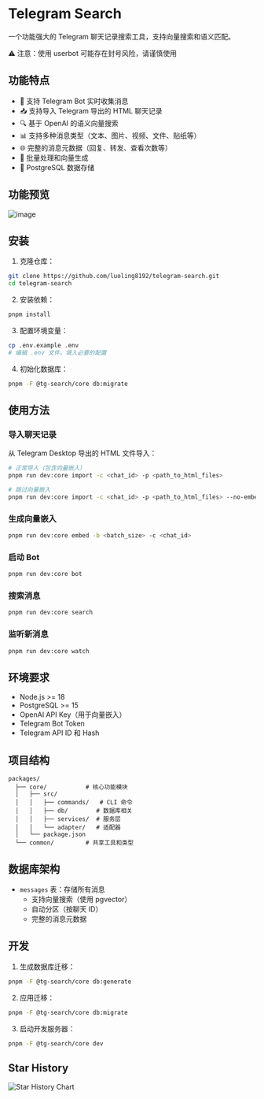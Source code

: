 # Telegram Search

一个功能强大的 Telegram 聊天记录搜索工具，支持向量搜索和语义匹配。

⚠️ 注意：使用 userbot 可能存在封号风险，请谨慎使用

## 功能特点

- 🤖 支持 Telegram Bot 实时收集消息
- 📥 支持导入 Telegram 导出的 HTML 聊天记录
- 🔍 基于 OpenAI 的语义向量搜索
- 📊 支持多种消息类型（文本、图片、视频、文件、贴纸等）
- 🌐 完整的消息元数据（回复、转发、查看次数等）
- 🚀 批量处理和向量生成
- 💾 PostgreSQL 数据存储

## 功能预览

![image](https://github.com/user-attachments/assets/2ff088c1-41f2-455f-9cb1-ec31ce691c80)

## 安装

1. 克隆仓库：
```bash
git clone https://github.com/luoling8192/telegram-search.git
cd telegram-search
```

2. 安装依赖：
```bash
pnpm install
```

3. 配置环境变量：
```bash
cp .env.example .env
# 编辑 .env 文件，填入必要的配置
```

4. 初始化数据库：
```bash
pnpm -F @tg-search/core db:migrate
```

## 使用方法

### 导入聊天记录

从 Telegram Desktop 导出的 HTML 文件导入：

```bash
# 正常导入（包含向量嵌入）
pnpm run dev:core import -c <chat_id> -p <path_to_html_files>

# 跳过向量嵌入
pnpm run dev:core import -c <chat_id> -p <path_to_html_files> --no-embedding
```

### 生成向量嵌入

```bash
pnpm run dev:core embed -b <batch_size> -c <chat_id>
```

### 启动 Bot

```bash
pnpm run dev:core bot
```

### 搜索消息

```bash
pnpm run dev:core search
```

### 监听新消息

```bash
pnpm run dev:core watch
```

## 环境要求

- Node.js >= 18
- PostgreSQL >= 15
- OpenAI API Key（用于向量嵌入）
- Telegram Bot Token
- Telegram API ID 和 Hash

## 项目结构

```
packages/
  ├── core/           # 核心功能模块
  │   ├── src/
  │   │   ├── commands/   # CLI 命令
  │   │   ├── db/        # 数据库相关
  │   │   ├── services/  # 服务层
  │   │   └── adapter/   # 适配器
  │   └── package.json
  └── common/         # 共享工具和类型
```

## 数据库架构

- `messages` 表：存储所有消息
  - 支持向量搜索（使用 pgvector）
  - 自动分区（按聊天 ID）
  - 完整的消息元数据

## 开发

1. 生成数据库迁移：
```bash
pnpm -F @tg-search/core db:generate
```

2. 应用迁移：
```bash
pnpm -F @tg-search/core db:migrate
```

3. 启动开发服务器：
```bash
pnpm -F @tg-search/core dev
```

## Star History

![Star History Chart](https://api.star-history.com/svg?repos=luoling8192/telegram-search&type=Date)

